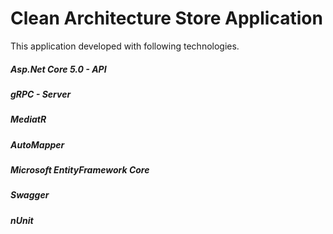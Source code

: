 # Clean Architecture Store Application
This application developed with following technologies.

##### Asp.Net Core 5.0 - API
##### gRPC - Server
##### MediatR
##### AutoMapper
##### Microsoft EntityFramework Core
##### Swagger
##### nUnit





